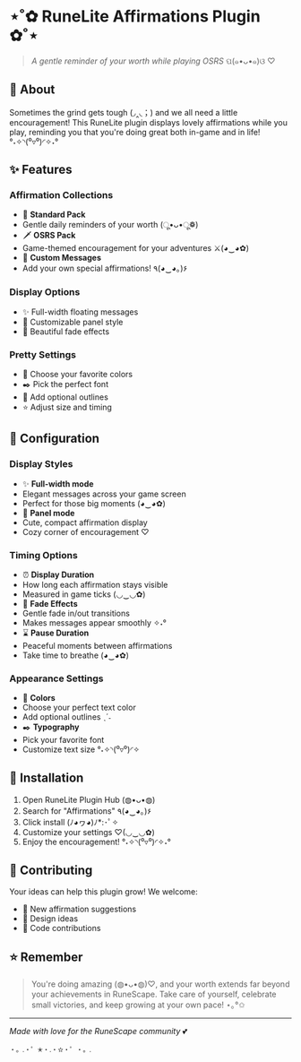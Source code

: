 # ⋆˚✿ RuneLite Affirmations Plugin ✿˚⋆

> *A gentle reminder of your worth while playing OSRS* ପ(๑•ᴗ•๑)ଓ ♡

## 💝 About

Sometimes the grind gets tough (◞‸◟；) and we all need a little encouragement! This RuneLite plugin displays lovely affirmations while you play, reminding you that you're doing great both in-game and in life! °˖✧◝(⁰▿⁰)◜✧˖°

## ✨ Features

### Affirmation Collections
* 💫 **Standard Pack**
* Gentle daily reminders of your worth (ू•ᴗ•ू❁)
* 🗡️ **OSRS Pack**
* Game-themed encouragement for your adventures ⚔️(◕‿◕✿)
* 🌟 **Custom Messages**
* Add your own special affirmations! ٩(◕‿◕｡)۶

### Display Options
* ✨ Full-width floating messages
* 🎀 Customizable panel style
* 💖 Beautiful fade effects

### Pretty Settings
* 🎨 Choose your favorite colors
* ✒️ Pick the perfect font
* 💫 Add optional outlines
* ⭐ Adjust size and timing

## 🌸 Configuration

### Display Styles
* ✨ **Full-width mode**
* Elegant messages across your game screen
* Perfect for those big moments (◕‿◕✿)
* 🎀 **Panel mode**
* Cute, compact affirmation display
* Cozy corner of encouragement ♡

### Timing Options
* ⏰ **Display Duration**
* How long each affirmation stays visible
* Measured in game ticks (◡‿◡✿)
* 🌟 **Fade Effects**
* Gentle fade in/out transitions
* Makes messages appear smoothly ✧˖°
* ⌛ **Pause Duration**
* Peaceful moments between affirmations
* Take time to breathe (◕‿◕✿)

### Appearance Settings
* 🎨 **Colors**
* Choose your perfect text color
* Add optional outlines ˎˊ˗
* ✒️ **Typography**
* Pick your favorite font
* Customize text size °˖✧◝(⁰▿⁰)◜✧

## 🌺 Installation

1. Open RuneLite Plugin Hub (◍•ᴗ•◍)
2. Search for "Affirmations" ٩(◕‿◕｡)۶
3. Click install (ﾉ◕ヮ◕)ﾉ*:･ﾟ✧
4. Customize your settings ♡(◡‿◡✿)
5. Enjoy the encouragement! °˖✧◝(⁰▿⁰)◜✧˖°

## 🌱 Contributing

Your ideas can help this plugin grow! We welcome:

* 💭 New affirmation suggestions
* 🎨 Design ideas
* 💝 Code contributions

## ⭐ Remember

> You're doing amazing (◍•ᴗ•◍)♡, and your worth extends far beyond your achievements in RuneScape. Take care of yourself, celebrate small victories, and keep growing at your own pace! ⋆｡°✩

---

*Made with love for the RuneScape community* 💕

<sub>・。.・゜✭・.・✫・゜・。.</sub>